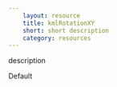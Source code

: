 ```yaml
---
    layout: resource
    title: kmlRotationXY
    short: short description
    category: resources
---
```


description

Default

